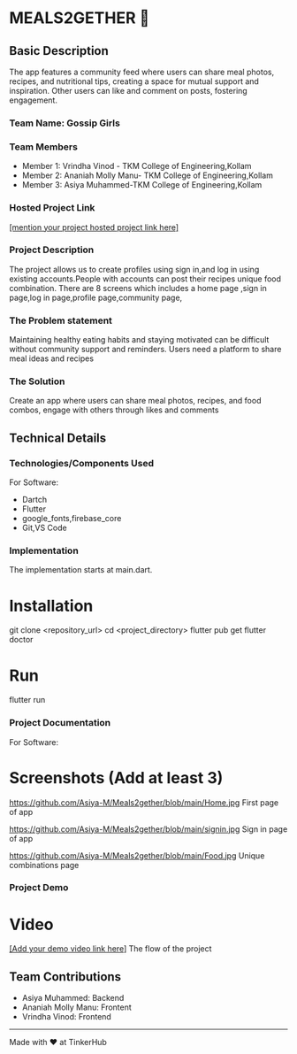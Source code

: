 # MEALS2GETHER  🎯


## Basic Description
 The app features a community feed where users can share meal photos, recipes,
 and nutritional tips, creating a space for mutual support and inspiration. Other users can like and
 comment on posts, fostering engagement.
### Team Name: Gossip Girls


### Team Members
- Member 1: Vrindha Vinod - TKM College of Engineering,Kollam
- Member 2: Ananiah Molly Manu- TKM College of Engineering,Kollam
- Member 3: Asiya Muhammed-TKM College of Engineering,Kollam

### Hosted Project Link
[[mention your project hosted project link here]](https://github.com/Asiya-M/Meals2gether.git)

### Project Description
The project allows us to  create profiles using sign in,and log in using existing accounts.People with accounts can post their recipes unique food combination.
There are 8 screens which includes a home page ,sign in page,log in page,profile page,community page,

### The Problem statement
Maintaining healthy eating habits and staying motivated can be difficult without community support and reminders. Users need a platform to share meal ideas and recipes

### The Solution
Create an app where users can share meal photos, recipes, and food combos, engage with others through likes and comments

## Technical Details
### Technologies/Components Used
For Software:
- Dartch
- Flutter
- google_fonts,firebase_core
- Git,VS Code


### Implementation
The implementation starts at main.dart.
# Installation
git clone <repository_url>
cd <project_directory>
flutter pub get
flutter doctor

# Run
flutter run

### Project Documentation
For Software:

# Screenshots (Add at least 3)
https://github.com/Asiya-M/Meals2gether/blob/main/Home.jpg
First page of app

https://github.com/Asiya-M/Meals2gether/blob/main/signin.jpg
Sign in page of app

https://github.com/Asiya-M/Meals2gether/blob/main/Food.jpg
Unique combinations page



### Project Demo
# Video
[[Add your demo video link here]](https://drive.google.com/drive/folders/1E2sBpjFXEb-8owB4SLgKCDP3YC5JDHNC?usp=sharing )
The flow of the project


## Team Contributions
- Asiya Muhammed: Backend
- Ananiah Molly Manu: Frontent
- Vrindha Vinod: Frontend

---
Made with ❤️ at TinkerHub
